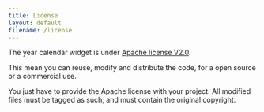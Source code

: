 ```yaml
---
title: License
layout: default
filename: /license
--- 
```


The year calendar widget is under [Apache license V2.0](http://www.apache.org/licenses/LICENSE-2.0).

This mean you can reuse, modify and distribute the code, for a open source or a commercial use.

You just have to provide the Apache license with your project. All modified files must be tagged as such, and must contain the original copyright.
